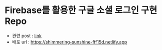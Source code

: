 # Firebase를 활용한 구글 소셜 로그인 구현 Repo

- 관련 post : [link](https://velog.io/@nomadhj/React-%EA%B5%AC%EA%B8%80-%EC%86%8C%EC%85%9C-%EB%A1%9C%EA%B7%B8%EC%9D%B8-%EA%B5%AC%ED%98%84-%EB%B0%8F-%EB%B0%B0%ED%8F%AC)
- 배포 url : https://shimmering-sunshine-fff15d.netlify.app
